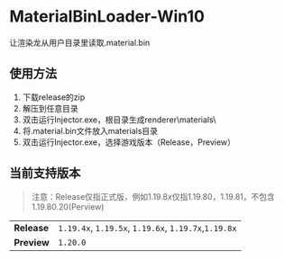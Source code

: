 # MaterialBinLoader-Win10
让渲染龙从用户目录里读取.material.bin

## 使用方法

1. 下载release的zip
2. 解压到任意目录
3. 双击运行Injector.exe，根目录生成renderer\materials\
4. 将.material.bin文件放入materials目录
5. 双击运行Injector.exe，选择游戏版本（Release，Preview）

## 当前支持版本

> 注意：Release仅指正式版，例如1.19.8x仅指1.19.80，1.19.81，不包含1.19.80.20(Perview)

|                                  |                                  |
| -------------------------------- | ---------------------------------|
| **Release**  | `1.19.4x`, `1.19.5x`, `1.19.6x`, `1.19.7x`,`1.19.8x` |
| **Preview**  | `1.20.0`                                             |
